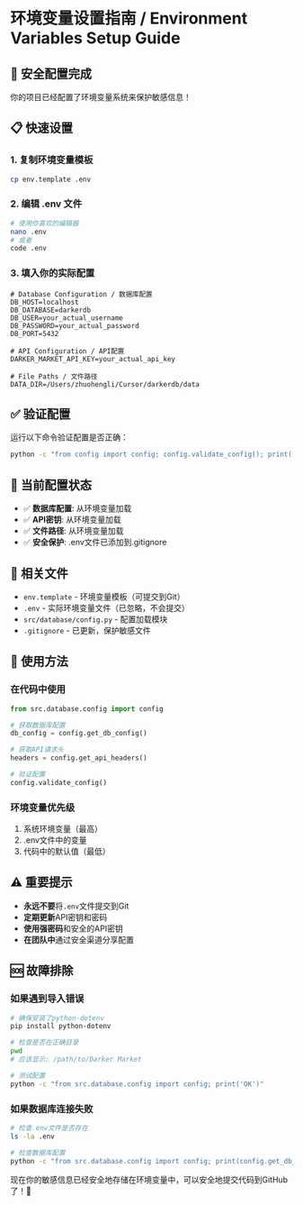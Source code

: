 # 环境变量设置指南 / Environment Variables Setup Guide

## 🔐 安全配置完成

你的项目已经配置了环境变量系统来保护敏感信息！

## 📋 快速设置

### 1. 复制环境变量模板
```bash
cp env.template .env
```

### 2. 编辑 .env 文件
```bash
# 使用你喜欢的编辑器
nano .env
# 或者
code .env
```

### 3. 填入你的实际配置
```env
# Database Configuration / 数据库配置
DB_HOST=localhost
DB_DATABASE=darkerdb
DB_USER=your_actual_username
DB_PASSWORD=your_actual_password
DB_PORT=5432

# API Configuration / API配置
DARKER_MARKET_API_KEY=your_actual_api_key

# File Paths / 文件路径
DATA_DIR=/Users/zhuohengli/Cursor/darkerdb/data
```

## ✅ 验证配置

运行以下命令验证配置是否正确：

```bash
python -c "from config import config; config.validate_config(); print('✅ 配置验证成功')"
```

## 🔧 当前配置状态

- ✅ **数据库配置**: 从环境变量加载
- ✅ **API密钥**: 从环境变量加载  
- ✅ **文件路径**: 从环境变量加载
- ✅ **安全保护**: .env文件已添加到.gitignore

## 📁 相关文件

- `env.template` - 环境变量模板（可提交到Git）
- `.env` - 实际环境变量文件（已忽略，不会提交）
- `src/database/config.py` - 配置加载模块
- `.gitignore` - 已更新，保护敏感文件

## 🚀 使用方法

### 在代码中使用
```python
from src.database.config import config

# 获取数据库配置
db_config = config.get_db_config()

# 获取API请求头
headers = config.get_api_headers()

# 验证配置
config.validate_config()
```

### 环境变量优先级
1. 系统环境变量（最高）
2. .env文件中的变量
3. 代码中的默认值（最低）

## ⚠️ 重要提示

- **永远不要**将`.env`文件提交到Git
- **定期更新**API密钥和密码
- **使用强密码**和安全的API密钥
- **在团队中**通过安全渠道分享配置

## 🆘 故障排除

### 如果遇到导入错误
```bash
# 确保安装了python-dotenv
pip install python-dotenv

# 检查是否在正确目录
pwd
# 应该显示: /path/to/Darker Market

# 测试配置
python -c "from src.database.config import config; print('OK')"
```

### 如果数据库连接失败
```bash
# 检查.env文件是否存在
ls -la .env

# 检查数据库配置
python -c "from src.database.config import config; print(config.get_db_config())"
```

现在你的敏感信息已经安全地存储在环境变量中，可以安全地提交代码到GitHub了！🎉
